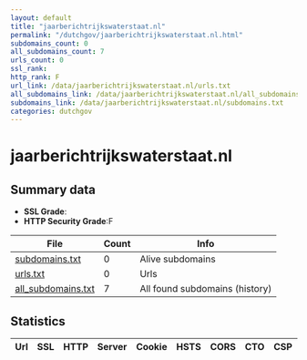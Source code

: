 ```yaml
---
layout: default
title: "jaarberichtrijkswaterstaat.nl"
permalink: "/dutchgov/jaarberichtrijkswaterstaat.nl.html"
subdomains_count: 0
all_subdomains_count: 7
urls_count: 0
ssl_rank: 
http_rank: F
url_link: /data/jaarberichtrijkswaterstaat.nl/urls.txt
all_subdomains_link: /data/jaarberichtrijkswaterstaat.nl/all_subdomains.txt
subdomains_link: /data/jaarberichtrijkswaterstaat.nl/subdomains.txt
categories: dutchgov
---
```



# jaarberichtrijkswaterstaat.nl
## Summary data


 - **SSL Grade**:
 - **HTTP Security Grade**:F


| File       | Count | Info |
|------------|-------|------|
|[subdomains.txt](/data/jaarberichtrijkswaterstaat.nl/subdomains.txt)|0|Alive subdomains|
|[urls.txt](/data/jaarberichtrijkswaterstaat.nl/urls.txt)|0|Urls|
|[all_subdomains.txt](/data/jaarberichtrijkswaterstaat.nl/all_subdomains.txt)|7|All found subdomains (history)|


## Statistics


| Url | SSL | HTTP | Server | Cookie | HSTS | CORS | CTO | CSP | XFO | XXP | RP |FP| Tech |Title |
|--------|-------|-------|------|------|------|------|------|------|------|------|------|------|------|------|

